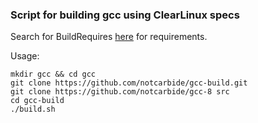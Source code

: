 ### Script for building gcc using ClearLinux specs

Search for BuildRequires [here](https://raw.githubusercontent.com/clearlinux-pkgs/gcc/master/gcc.spec) for requirements.

Usage:
```
mkdir gcc && cd gcc
git clone https://github.com/notcarbide/gcc-build.git
git clone https://github.com/notcarbide/gcc-8 src
cd gcc-build
./build.sh
```
